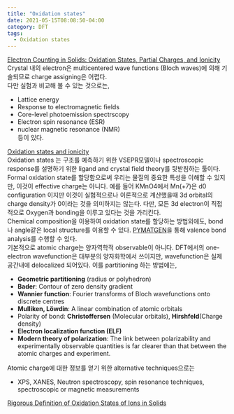 ```yaml
---
title: "Oxidation states"
date: 2021-05-15T08:08:50-04:00
category: DFT
tags:
  - Oxidation states
---
```


[Electron Counting in Solids: Oxidation States, Partial Charges, and Ionicity](https://pubs.acs.org/doi/10.1021/acs.jpclett.7b00809)  
Crystal 내의 electron은 multicentered wave functions (Bloch waves)에 의해 기술되므로 charge assigning은 어렵다.  
다만 실험과 비교해 볼 수 있는 것으로는,  
  * Lattice energy  
  * Response to electromagnetic fields
  * Core-level photoemission spectrscopy
  * Electron spin resonance (ESR)
  * nuclear magnetic resonance (NMR)  
등이 있다.  

 
[Oxidation states and ionicity](https://www.nature.com/articles/s41563-018-0165-7)  
Oxidation states 는 구조를 예측하기 위한 VSEPR모델이나 spectroscopic response를 설명하기 위한 ligand and crystal field theory를 뒷받침하는 툴이다. Formal oxidation state를 할당함으로써 우리는 물질의 중요한 특성을 이해할 수 있지만, 이것이 effective charge는 아니다. 예를 들어 KMnO4에서 Mn(+7)은 d0 configuration 이지만 이것이 실험적으로나 이론적으로 계산했을때 3d orbital의 charge density가 0이라는 것을 의미하지는 않는다. 다만, 모든 3d electron이 직접적으로 Oxygen과 bonding을 이루고 있다는 것을 가리킨다.  
Chemical composition을 이용하여 oxidation state를 할당하는 방법외에도, bond나 angle같은 local structure를 이용할 수 있다. [PYMATGEN](https://pymatgen.org/pymatgen.analysis.bond_valence.html)을 통해 valence bond analysis를 수행할 수 있다.  
기본적으로 atomic charge는 양자역학적 observable이 아니다. DFT에서의 one-electron wavefunction은 대부분의 양자화학에서 쓰이지만, wavefunction은 실제 공간내에 delocalized 되어있다. 이를 partitioning 하는 방법에는,  
  * <b>Geometric partitioning</b> (radius or polyhedron)
  * <b>Bader</b>: Contour of zero density gradient
  * <b>Wannier function</b>: Fourier transforms of Bloch wavefunctions onto discrete centres
  * <b>Mulliken, Löwdin</b>: A linear combination of atomic orbitals
  * Polarity of bond: <b>Christoffersen</b> (Molecular orbitals),  <b>Hirshfeld</b>(Charge density)
  * <b>Electron localization function (ELF)</b>
  * <b>Modern theory of polarization</b>: The link between polarizability and experimentally observable quantities is far clearer than that between the atomic charges and experiment. 

Atomic charge에 대한 정보를 얻기 위한 alternative techniques으로는  
  * XPS, XANES, Neutron spectroscopy, spin resonance techniques, spectroscopic or magnetic measurements  


[Rigorous Definition of Oxidation States of Ions in Solids](https://journals.aps.org/prl/abstract/10.1103/PhysRevLett.108.166403)  
